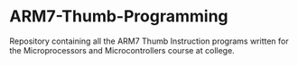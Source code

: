 # ARM7-Thumb-Programming
Repository containing all the ARM7 Thumb Instruction programs written for the Microprocessors and Microcontrollers course at college.
